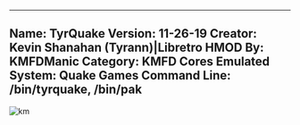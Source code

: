 -----------------------
Name: TyrQuake
Version: 11-26-19
Creator: Kevin Shanahan (Tyrann)|Libretro
HMOD By: KMFDManic
Category: KMFD Cores
Emulated System: Quake Games
Command Line: /bin/tyrquake, /bin/pak
-----------------------
![km](https://i.imgur.com/Yti04FV.png)
